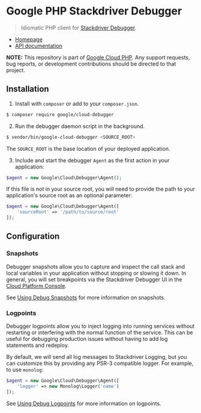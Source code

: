 # Google PHP Stackdriver Debugger

> Idiomatic PHP client for [Stackdriver Debugger](https://cloud.google.com/debugger/).

* [Homepage](http://googlecloudplatform.github.io/google-cloud-php)
* [API documentation](http://googlecloudplatform.github.io/google-cloud-php/#/docs/cloud-debugger/latest/debugger/debuggerclient)

**NOTE:** This repository is part of [Google Cloud PHP](https://github.com/googlecloudplatform/google-cloud-php). Any
support requests, bug reports, or development contributions should be directed to
that project.

## Installation

1. Install with `composer` or add to your `composer.json`.

```bash
$ composer require google/cloud-debugger
```

2. Run the debugger daemon script in the background.

```bash
$ vendor/bin/google-cloud-debugger <SOURCE_ROOT>
```

The `SOURCE_ROOT` is the base location of your deployed application.

3. Include and start the debugger `Agent` as the first action in your
application:

```php
$agent = new Google\Cloud\Debugger\Agent();
```

If this file is not in your source root, you will need to provide the path to
your application's source root as an optional parameter:

```php
$agent = new Google\Cloud\Debugger\Agent([
    'sourceRoot' => '/path/to/source/root'
]);
```

## Configuration

### Snapshots

Debugger snapshots allow you to capture and inspect the call stack and local
variables in your application without stopping or slowing it down. In general,
you will set breakpoints via the Stackdriver Debugger UI in the
[Cloud Platform Console](https://console.cloud.google.com/debug).

See [Using Debug Snapshots](https://cloud.google.com/debugger/docs/debugging)
for more information on snapshots.

### Logpoints

Debugger logpoints allow you to inject logging into running services without
restarting or interfering with the normal function of the service. This can be
useful for debugging production issues without having to add log statements and
redeploy.

By default, we will send all log messages to Stackdriver Logging, but you can
customize this by providing any PSR-3 compatible logger. For example, to use
`monolog`:

```php
$agent = new Google\Cloud\Debugger\Agent([
    'logger' => new Monolog\Logger('name')
]);
```
See [Using Debug Logpoints](https://cloud.google.com/debugger/docs/logpoints)
for more information on logpoints.

